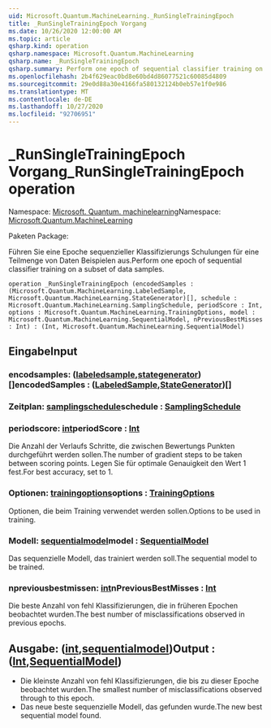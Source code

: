 ```yaml
---
uid: Microsoft.Quantum.MachineLearning._RunSingleTrainingEpoch
title: _RunSingleTrainingEpoch Vorgang
ms.date: 10/26/2020 12:00:00 AM
ms.topic: article
qsharp.kind: operation
qsharp.namespace: Microsoft.Quantum.MachineLearning
qsharp.name: _RunSingleTrainingEpoch
qsharp.summary: Perform one epoch of sequential classifier training on a subset of data samples.
ms.openlocfilehash: 2b4f629eac0bd8e60bd4d86077521c60085d4809
ms.sourcegitcommit: 29e0d88a30e4166fa580132124b0eb57e1f0e986
ms.translationtype: MT
ms.contentlocale: de-DE
ms.lasthandoff: 10/27/2020
ms.locfileid: "92706951"
---
```

# <a name="_runsingletrainingepoch-operation"></a><span data-ttu-id="8a0c7-102">_RunSingleTrainingEpoch Vorgang</span><span class="sxs-lookup"><span data-stu-id="8a0c7-102">_RunSingleTrainingEpoch operation</span></span>

<span data-ttu-id="8a0c7-103">Namespace: [Microsoft. Quantum. machinelearning](xref:Microsoft.Quantum.MachineLearning)</span><span class="sxs-lookup"><span data-stu-id="8a0c7-103">Namespace: [Microsoft.Quantum.MachineLearning](xref:Microsoft.Quantum.MachineLearning)</span></span>

<span data-ttu-id="8a0c7-104">Paketen [](https://nuget.org/packages/)</span><span class="sxs-lookup"><span data-stu-id="8a0c7-104">Package: [](https://nuget.org/packages/)</span></span>


<span data-ttu-id="8a0c7-105">Führen Sie eine Epoche sequenzieller Klassifizierungs Schulungen für eine Teilmenge von Daten Beispielen aus.</span><span class="sxs-lookup"><span data-stu-id="8a0c7-105">Perform one epoch of sequential classifier training on a subset of data samples.</span></span>

```qsharp
operation _RunSingleTrainingEpoch (encodedSamples : (Microsoft.Quantum.MachineLearning.LabeledSample, Microsoft.Quantum.MachineLearning.StateGenerator)[], schedule : Microsoft.Quantum.MachineLearning.SamplingSchedule, periodScore : Int, options : Microsoft.Quantum.MachineLearning.TrainingOptions, model : Microsoft.Quantum.MachineLearning.SequentialModel, nPreviousBestMisses : Int) : (Int, Microsoft.Quantum.MachineLearning.SequentialModel)
```


## <a name="input"></a><span data-ttu-id="8a0c7-106">Eingabe</span><span class="sxs-lookup"><span data-stu-id="8a0c7-106">Input</span></span>

### <a name="encodedsamples--labeledsamplestategenerator"></a><span data-ttu-id="8a0c7-107">encodsamples: ([labeledsample](xref:Microsoft.Quantum.MachineLearning.LabeledSample),[stategenerator](xref:Microsoft.Quantum.MachineLearning.StateGenerator)) []</span><span class="sxs-lookup"><span data-stu-id="8a0c7-107">encodedSamples : ([LabeledSample](xref:Microsoft.Quantum.MachineLearning.LabeledSample),[StateGenerator](xref:Microsoft.Quantum.MachineLearning.StateGenerator))[]</span></span>




### <a name="schedule--samplingschedule"></a><span data-ttu-id="8a0c7-108">Zeitplan: [samplingschedule](xref:Microsoft.Quantum.MachineLearning.SamplingSchedule)</span><span class="sxs-lookup"><span data-stu-id="8a0c7-108">schedule : [SamplingSchedule](xref:Microsoft.Quantum.MachineLearning.SamplingSchedule)</span></span>




### <a name="periodscore--int"></a><span data-ttu-id="8a0c7-109">periodscore: [int](xref:microsoft.quantum.lang-ref.int)</span><span class="sxs-lookup"><span data-stu-id="8a0c7-109">periodScore : [Int](xref:microsoft.quantum.lang-ref.int)</span></span>

<span data-ttu-id="8a0c7-110">Die Anzahl der Verlaufs Schritte, die zwischen Bewertungs Punkten durchgeführt werden sollen.</span><span class="sxs-lookup"><span data-stu-id="8a0c7-110">The number of gradient steps to be taken between scoring points.</span></span>
<span data-ttu-id="8a0c7-111">Legen Sie für optimale Genauigkeit den Wert 1 fest.</span><span class="sxs-lookup"><span data-stu-id="8a0c7-111">For best accuracy, set to 1.</span></span>


### <a name="options--trainingoptions"></a><span data-ttu-id="8a0c7-112">Optionen: [trainingoptions](xref:Microsoft.Quantum.MachineLearning.TrainingOptions)</span><span class="sxs-lookup"><span data-stu-id="8a0c7-112">options : [TrainingOptions](xref:Microsoft.Quantum.MachineLearning.TrainingOptions)</span></span>

<span data-ttu-id="8a0c7-113">Optionen, die beim Training verwendet werden sollen.</span><span class="sxs-lookup"><span data-stu-id="8a0c7-113">Options to be used in training.</span></span>


### <a name="model--sequentialmodel"></a><span data-ttu-id="8a0c7-114">Modell: [sequentialmodel](xref:Microsoft.Quantum.MachineLearning.SequentialModel)</span><span class="sxs-lookup"><span data-stu-id="8a0c7-114">model : [SequentialModel](xref:Microsoft.Quantum.MachineLearning.SequentialModel)</span></span>

<span data-ttu-id="8a0c7-115">Das sequenzielle Modell, das trainiert werden soll.</span><span class="sxs-lookup"><span data-stu-id="8a0c7-115">The sequential model to be trained.</span></span>


### <a name="npreviousbestmisses--int"></a><span data-ttu-id="8a0c7-116">npreviousbestmissen: [int](xref:microsoft.quantum.lang-ref.int)</span><span class="sxs-lookup"><span data-stu-id="8a0c7-116">nPreviousBestMisses : [Int](xref:microsoft.quantum.lang-ref.int)</span></span>

<span data-ttu-id="8a0c7-117">Die beste Anzahl von fehl Klassifizierungen, die in früheren Epochen beobachtet wurden.</span><span class="sxs-lookup"><span data-stu-id="8a0c7-117">The best number of misclassifications observed in previous epochs.</span></span>



## <a name="output--intsequentialmodel"></a><span data-ttu-id="8a0c7-118">Ausgabe: ([int](xref:microsoft.quantum.lang-ref.int),[sequentialmodel](xref:Microsoft.Quantum.MachineLearning.SequentialModel))</span><span class="sxs-lookup"><span data-stu-id="8a0c7-118">Output : ([Int](xref:microsoft.quantum.lang-ref.int),[SequentialModel](xref:Microsoft.Quantum.MachineLearning.SequentialModel))</span></span>

- <span data-ttu-id="8a0c7-119">Die kleinste Anzahl von fehl Klassifizierungen, die bis zu dieser Epoche beobachtet wurden.</span><span class="sxs-lookup"><span data-stu-id="8a0c7-119">The smallest number of misclassifications observed through to this epoch.</span></span>
- <span data-ttu-id="8a0c7-120">Das neue beste sequenzielle Modell, das gefunden wurde.</span><span class="sxs-lookup"><span data-stu-id="8a0c7-120">The new best sequential model found.</span></span>